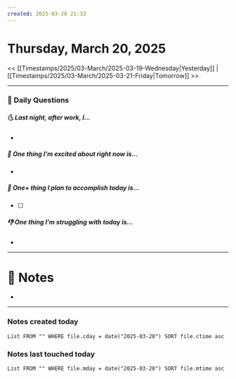 ```yaml
---
created: 2025-03-20 21:33
---
```

# Thursday, March 20, 2025

<< [[Timestamps/2025/03-March/2025-03-19-Wednesday|Yesterday]] | [[Timestamps/2025/03-March/2025-03-21-Friday|Tomorrow]] >>

---
### 📅 Daily Questions
##### 🌜 Last night, after work, I...
- 

##### 🙌 One thing I'm excited about right now is...
- 

##### 🚀 One+ thing I plan to accomplish today is...
- [ ] 

##### 👎 One thing I'm struggling with today is...
- 

---
# 📝 Notes
- 

---
### Notes created today
```dataview
List FROM "" WHERE file.cday = date("2025-03-20") SORT file.ctime asc
```

### Notes last touched today
```dataview
List FROM "" WHERE file.mday = date("2025-03-20") SORT file.mtime asc
```